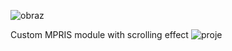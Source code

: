![obraz](https://github.com/user-attachments/assets/39bb1acd-fddf-41e7-8492-6df021705c21)

Custom MPRIS module with scrolling effect
![proje](https://github.com/user-attachments/assets/144ce4bc-ad21-44d9-9b96-0abeaff97671)
